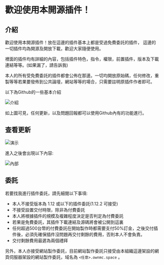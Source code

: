 # 歡迎使用本開源插件！

## 介紹
  歡迎使用本開源插件！放在這邊的插件基本上都是受過免費委託的插件， 這邊的一切插件均為開源及開放下載，歡迎大家隨便使用。
  
  裡面的插件均有詳細的內容，包括插件特色，指令，權限，前置插件，版本及下載連結等等。(如果漏了，請告訴我)
  
  本人的所有受免費委託的插件都會公佈在那邊。一切均開放原始碼，任何修改，重製等等若果要發佈到公共論壇，網站等等的場合，只需要註明原插件作者即可。
  
  以下為Github的一些基本介紹
  
![介紹](https://media.discordapp.net/attachments/550736228014882851/558649968521510922/unknown.png)

  如上圖可見，任何更新，以及問題回報都可以使用Github內有的功能進行。

## 查看更新
  ![演示](https://media.discordapp.net/attachments/195774113141227520/558652567882825728/unknown.png)
  
  進入之後會出現以下內容:
  
  ![內部](https://cdn.discordapp.com/attachments/195774113141227520/558653052966404106/unknown.png)
  
## 委託

  若要找我進行插件委託，請先細閱以下事項:
  - 本人不接受版本為 1.12 或以下的插件委託(1.12.2 可接受)
  - 不接受設置交付時限，除非為付費委託
  - 本人將根據插件的規模及複雜程度決定是否判定為付費委託
  - 若果是免費委託，其插件下載連結及源碼將會被公開到這裏
  - 任何超過500台幣的付費委託在開始製作時都需要支付50%訂金，之後交付插件後，必須先確保插件沒問題再交付剩餘的費用，否則本人不會負責。
  - 交付剩餘費用最遲為兩個禮拜
  
  另外，本人亦接受網站製作委託，目前網站製作委託只接受由本組織這邊架設的網頁伺服器架設的網站製作委託，域名為 ```<任意>.ownmc.space``` 。


